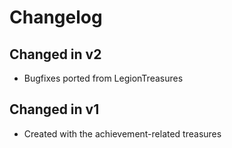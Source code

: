 # Changelog

## Changed in v2

* Bugfixes ported from LegionTreasures

## Changed in v1

* Created with the achievement-related treasures
